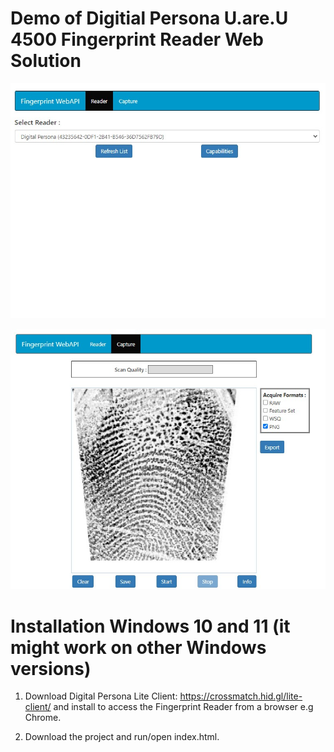 # Demo of Digitial Persona U.are.U 4500 Fingerprint Reader Web Solution
![demo_image_1](digital_persona_demo_1.jpg)

![demo_image_2](digital_persona_demo_2.jpg)

# Installation Windows 10 and 11 (it might work on other Windows versions)
1. Download Digital Persona Lite Client: https://crossmatch.hid.gl/lite-client/ and install to access the Fingerprint Reader from a browser e.g Chrome.

2. Download the project and run/open index.html.